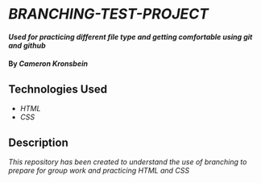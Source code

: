 # _BRANCHING-TEST-PROJECT_

#### _Used for practicing different file type and getting comfortable using git and github_

#### By _**Cameron Kronsbein**_

## Technologies Used

* _HTML_
* _CSS_

## Description

_This repository has been created to understand the use of branching to prepare for group work and practicing HTML and CSS_

